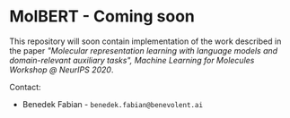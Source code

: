 # MolBERT - Coming soon

This repository will soon contain implementation of the work described in the paper *"Molecular representation learning with language models and domain-relevant auxiliary tasks", Machine Learning for Molecules Workshop @ NeurIPS 2020*. 

Contact:
- Benedek Fabian - `benedek.fabian@benevolent.ai`
